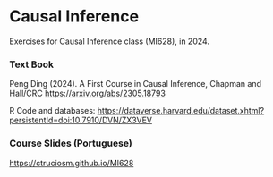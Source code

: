 # Causal Inference
Exercises for Causal Inference class (MI628), in 2024.

### Text Book

Peng Ding (2024). A First Course in Causal Inference, Chapman and Hall/CRC
https://arxiv.org/abs/2305.18793

R Code and databases: https://dataverse.harvard.edu/dataset.xhtml?persistentId=doi:10.7910/DVN/ZX3VEV

### Course Slides (Portuguese)

https://ctruciosm.github.io/MI628
